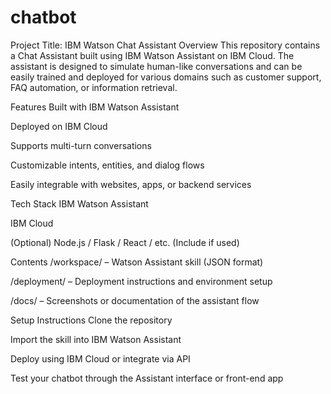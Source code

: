 # chatbot
 Project Title: IBM Watson Chat Assistant
 Overview
This repository contains a Chat Assistant built using IBM Watson Assistant on IBM Cloud. The assistant is designed to simulate human-like conversations and can be easily trained and deployed for various domains such as customer support, FAQ automation, or information retrieval.

 Features
Built with IBM Watson Assistant

Deployed on IBM Cloud

Supports multi-turn conversations

Customizable intents, entities, and dialog flows

Easily integrable with websites, apps, or backend services

Tech Stack
IBM Watson Assistant

IBM Cloud

(Optional) Node.js / Flask / React / etc. (Include if used)

 Contents
/workspace/ – Watson Assistant skill (JSON format)

/deployment/ – Deployment instructions and environment setup

/docs/ – Screenshots or documentation of the assistant flow

 Setup Instructions
Clone the repository

Import the skill into IBM Watson Assistant

Deploy using IBM Cloud or integrate via API

Test your chatbot through the Assistant interface or front-end app
